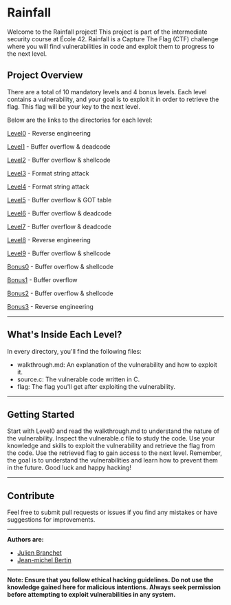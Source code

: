 # Rainfall
Welcome to the Rainfall project! This project is part of the intermediate security course at École 42. Rainfall is a Capture The Flag (CTF) challenge where you will find vulnerabilities in code and exploit them to progress to the next level.

## Project Overview
There are a total of 10 mandatory levels and 4 bonus levels. Each level contains a vulnerability, and your goal is to exploit it in order to retrieve the flag. This flag will be your key to the next level.

Below are the links to the directories for each level:

[Level0](./level0/walkthrough.md) - Reverse engineering

[Level1](./level1/walkthrough.md) - Buffer overflow & deadcode

[Level2](./level2/walkthrough.md) - Buffer overflow & shellcode

[Level3](./level3/walkthrough.md) - Format string attack

[Level4](./level4/walkthrough.md) - Format string attack

[Level5](./level5/walkthrough.md) - Buffer overflow & GOT table

[Level6](./level6/walkthrough.md) - Buffer overflow & deadcode

[Level7](./level7/walkthrough.md) - Buffer overflow & deadcode

[Level8](./level8/walkthrough.md) - Reverse engineering

[Level9](./level9/walkthrough.md) - Buffer overflow & shellcode

[Bonus0](./bonus0/walkthrough.md) - Buffer overflow & shellcode

[Bonus1](./bonus1/walkthrough.md) - Buffer overflow

[Bonus2](./bonus2/walkthrough.md) - Buffer overflow & shellcode

[Bonus3](./bonus3/walkthrough.md) - Reverse engineering

----

## What's Inside Each Level?
In every directory, you'll find the following files:

- walkthrough.md: An explanation of the vulnerability and how to exploit it.
- source.c: The vulnerable code written in C.
- flag: The flag you'll get after exploiting the vulnerability.

----

## Getting Started
Start with Level0 and read the walkthrough.md to understand the nature of the vulnerability.
Inspect the vulnerable.c file to study the code.
Use your knowledge and skills to exploit the vulnerability and retrieve the flag from the code.
Use the retrieved flag to gain access to the next level.
Remember, the goal is to understand the vulnerabilities and learn how to prevent them in the future. Good luck and happy hacking!

----

## Contribute
Feel free to submit pull requests or issues if you find any mistakes or have suggestions for improvements.

----

**Authors are:**
- [Julien Branchet](https://github.com/blablupo)
- [Jean-michel Bertin](https://github.com/jmbertin)

----

**Note: Ensure that you follow ethical hacking guidelines. Do not use the knowledge gained here for malicious intentions. Always seek permission before attempting to exploit vulnerabilities in any system.**
